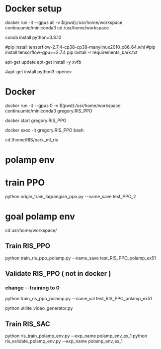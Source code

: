 # Docker setup 
docker run -it --gpus all -v $(pwd):/usr/home/workspace continuumio/miniconda3
cd /usr/home/workspace

conda install python=3.8.10

#pip install tensorflow-2.7.4-cp38-cp38-manylinux2010_x86_64.whl
#pip install tensorflow-gpu==2.7.4
pip install -r requirements_bark.txt

apt-get update
apt-get install -y xvfb

#apt-get install python3-opencv


# Docker

docker run -it --gpus 0 -v $(pwd):/usr/home/workspace continuumio/miniconda3 gregory.RIS_PPO

docker start gregory.RIS_PPO

docker exec -it gregory.RIS_PPO bash

cd /home/RIS/bark_ml_ris

# polamp env

# train PPO
python origin_train_lagrangian_ppo.py --name_save test_PPO_2

# goal polamp env
cd usr/home/workspace/


## Train RIS_PPO
python train_ris_ppo_polamp.py --name_save test_RIS_PPO_polamp_ex51

## Validate RIS_PPO ( not in docker )
### change --training to 0
python train_ris_ppo_polamp.py --name_val test_RIS_PPO_polamp_ex51

python utilite_video_generator.py 

## Train RIS_SAC
python ris_train_polamp_env.py --exp_name polamp_env_ex_1
python ris_validate_polamp_env.py --exp_name polamp_env_ex_1


